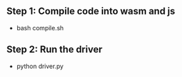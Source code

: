 Step 1: Compile code into wasm and js 
-------------------------------------
- bash compile.sh

Step 2: Run the driver
----------------------
- python driver.py
